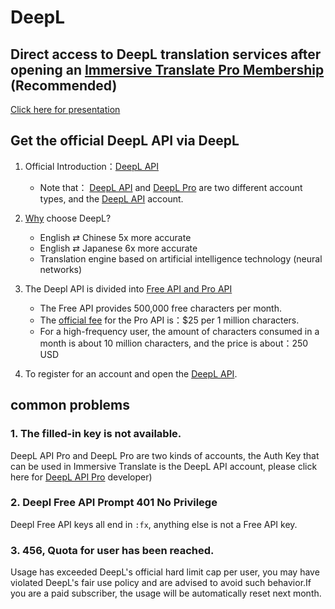 # DeepL

## Direct access to DeepL translation services after opening an [Immersive Translate Pro Membership](https://immersivetranslate.com/en/pricing/) (Recommended)

[Click here for presentation](https://immersivetranslate.com/en/pricing/)

## Get the official DeepL API via DeepL

1. Official Introduction：[DeepL API](https://www.deepl.com/en/pro#developer)

   - Note that： [DeepL API](https://www.deepl.com/en/pro#developer) and [DeepL Pro](https://www.deepl.com/pro) are two different account types, and the [DeepL API](https://www.deepl.com/en/pro/select-country#developer) account.

2. [Why](https://www.deepl.com/en/whydeepl) choose DeepL?

   - English ⇄ Chinese 5x more accurate
   - English ⇄ Japanese 6x more accurate
   - Translation engine based on artificial intelligence technology (neural networks)

3. The Deepl API is divided into [Free API and Pro API](https://www.deepl.com/en/pro#developer)

   - The Free API provides 500,000 free characters per month.
   - The [official fee](https://www.deepl.com/en/pro#developer) for the Pro API is：$25 per 1 million characters.
   - For a high-frequency user, the amount of characters consumed in a month is about 10 million characters, and the price is about：250 USD

4. To register for an account and open the [DeepL API](https://www.deepl.com/en/pro#developer).

<!-- ## Build your own DeepL API

We're experimenting with support for our own DeeplX service in the Beta feature (but it's not well suited as a web translation service, as tested.Due to the huge amount of API requests for web page translation, if you build this service, please make sure to do a good job of load balancing), the following is how to turn on the experimental features of the instructions：

1. Enabling Beta Testing Features in Developer Settings
2. Find DeepLX (Beta) in Basic Settings and enter the self-built DeepL API URL, e.g. http\://your-domain/translate

> Q：How do I build my own?
>
> A：[OwO-Network/DeepLX](https://github.com/OwO-Network/DeepLX#setup-on-immersive-translate) or [zu1k/deepl](https://github.com/KyleChoy/zotero-pdf-translate/blob/CustomDeepL/README.md) -->

## common problems

### 1. The filled-in key is not available.

DeepL API Pro and DeepL Pro are two kinds of accounts, the Auth Key that can be used in Immersive Translate is the DeepL API account, please click here for [DeepL API Pro](https://www.deepl.com/en/pro/select-country#) developer)

### 2. Deepl Free API Prompt 401 No Privilege

Deepl Free API keys all end in `:fx`, anything else is not a Free API key.

### 3. 456, Quota for user has been reached.

Usage has exceeded DeepL's official hard limit cap per user, you may have violated DeepL's fair use policy and are advised to avoid such behavior.If you are a paid subscriber, the usage will be automatically reset next month.
